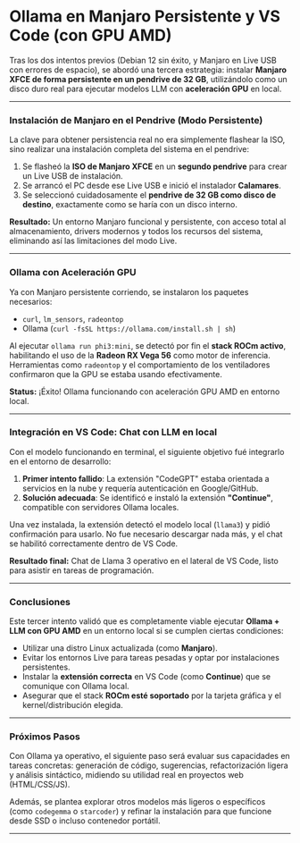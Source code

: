 # Ollama en Manjaro Persistente y VS Code (con GPU AMD)

Tras los dos intentos previos (Debian 12 sin éxito, y Manjaro en Live USB con errores de espacio), se abordó una tercera estrategia: instalar **Manjaro XFCE de forma persistente en un pendrive de 32 GB**, utilizándolo como un disco duro real para ejecutar modelos LLM con **aceleración GPU** en local.

---

### Instalación de Manjaro en el Pendrive (Modo Persistente)

La clave para obtener persistencia real no era simplemente flashear la ISO, sino realizar una instalación completa del sistema en el pendrive:

1. Se flasheó la **ISO de Manjaro XFCE** en un **segundo pendrive** para crear un Live USB de instalación.
2. Se arrancó el PC desde ese Live USB e inició el instalador **Calamares**.
3. Se seleccionó cuidadosamente el **pendrive de 32 GB como disco de destino**, exactamente como se haría con un disco interno.

**Resultado:** Un entorno Manjaro funcional y persistente, con acceso total al almacenamiento, drivers modernos y todos los recursos del sistema, eliminando así las limitaciones del modo Live.

---

### Ollama con Aceleración GPU

Ya con Manjaro persistente corriendo, se instalaron los paquetes necesarios:

- `curl`, `lm_sensors`, `radeontop`
- Ollama (`curl -fsSL https://ollama.com/install.sh | sh`)

Al ejecutar `ollama run phi3:mini`, se detectó por fin el **stack ROCm activo**, habilitando el uso de la **Radeon RX Vega 56** como motor de inferencia. Herramientas como `radeontop` y el comportamiento de los ventiladores confirmaron que la GPU se estaba usando efectivamente.

**Status:** ¡Éxito! Ollama funcionando con aceleración GPU AMD en entorno local.

---

### Integración en VS Code: Chat con LLM en local

Con el modelo funcionando en terminal, el siguiente objetivo fué integrarlo en el entorno de desarrollo:

1. **Primer intento fallido**: La extensión "CodeGPT" estaba orientada a servicios en la nube y requería autenticación en Google/GitHub.
2. **Solución adecuada**: Se identificó e instaló la extensión **"Continue"**, compatible con servidores Ollama locales.

Una vez instalada, la extensión detectó el modelo local (`llama3`) y pidió confirmación para usarlo. No fue necesario descargar nada más, y el chat se habilitó correctamente dentro de VS Code.

**Resultado final:** Chat de Llama 3 operativo en el lateral de VS Code, listo para asistir en tareas de programación.

---

### Conclusiones

Este tercer intento validó que es completamente viable ejecutar **Ollama + LLM con GPU AMD** en un entorno local si se cumplen ciertas condiciones:

- Utilizar una distro Linux actualizada (como **Manjaro**).
- Evitar los entornos Live para tareas pesadas y optar por instalaciones persistentes.
- Instalar la **extensión correcta** en VS Code (como **Continue**) que se comunique con Ollama local.
- Asegurar que el stack **ROCm esté soportado** por la tarjeta gráfica y el kernel/distribución elegida.

---

### Próximos Pasos

Con Ollama ya operativo, el siguiente paso será evaluar sus capacidades en tareas concretas: generación de código, sugerencias, refactorización ligera y análisis sintáctico, midiendo su utilidad real en proyectos web (HTML/CSS/JS).

Además, se plantea explorar otros modelos más ligeros o específicos (como `codegemma` o `starcoder`) y refinar la instalación para que funcione desde SSD o incluso contenedor portátil.

---
